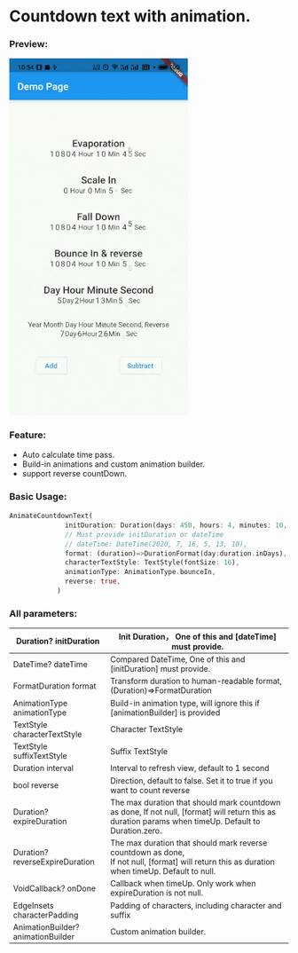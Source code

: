 # Countdown text with animation.

### Preview:

![preview.gif](example\preview.gif)

### Feature:

- Auto calculate time pass.
- Build-in animations and custom animation builder.
- support reverse countDown.

### Basic Usage:

```dart
AnimateCountdownText(
              initDuration: Duration(days: 450, hours: 4, minutes: 10, seconds: 50),
              // Must provide initDuration or dateTime
              // dateTime: DateTime(2020, 7, 16, 5, 13, 10),
              format: (duration)=>DurationFormat(day:duration.inDays),
              characterTextStyle: TextStyle(fontSize: 16),
              animationType: AnimationType.bounceIn,
              reverse: true,
            )
```

### All parameters:

|Duration? initDuration|Init Duration， One of this and [dateTime] must provide.|
|--|--|
|DateTime? dateTime|Compared DateTime,  One of this and [initDuration] must provide.|
|FormatDuration format|Transform duration to human-readable format, (Duration)=>FormatDuration|
|AnimationType animationType|Build-in animation type, will ignore this if [animationBuilder] is provided|
|TextStyle characterTextStyle|Character TextStyle|
|TextStyle suffixTextStyle|Suffix TextStyle|
|Duration interval|Interval to refresh view, default to 1 second|
|bool reverse|Direction, default to false. Set it to true if you want to count reverse|
|Duration? expireDuration|The max duration that should mark countdown as done, If not null, [format] will return this as duration params when timeUp. Default to Duration.zero.|
|Duration? reverseExpireDuration|The max duration that should mark reverse countdown as done,<br/> If not null, [format] will return this as duration when timeUp. Default to null.|
|VoidCallback? onDone|Callback when timeUp. Only work when expireDuration is not null.|
|EdgeInsets characterPadding|Padding of characters, including character and suffix|
|AnimationBuilder? animationBuilder|Custom animation builder. |